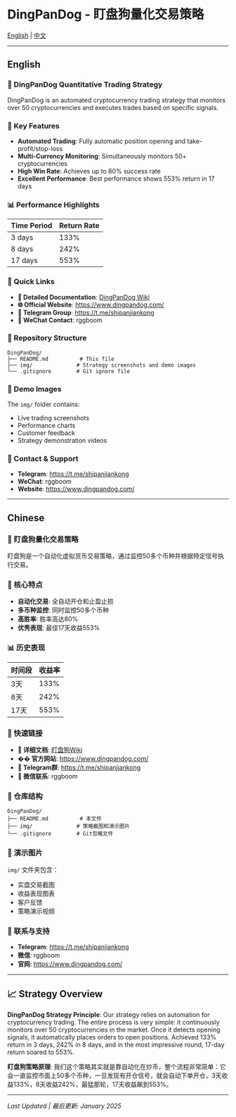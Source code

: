 # DingPanDog - 盯盘狗量化交易策略

[English](#english) | [中文](#chinese)

---

## English

### 🚀 DingPanDog Quantitative Trading Strategy

DingPanDog is an automated cryptocurrency trading strategy that monitors over 50 cryptocurrencies and executes trades based on specific signals.

### 🎯 Key Features

- **Automated Trading**: Fully automatic position opening and take-profit/stop-loss
- **Multi-Currency Monitoring**: Simultaneously monitors 50+ cryptocurrencies
- **High Win Rate**: Achieves up to 80% success rate
- **Excellent Performance**: Best performance shows 553% return in 17 days

### 📊 Performance Highlights

| Time Period | Return Rate |
|-------------|-------------|
| 3 days | 133% |
| 8 days | 242% |
| 17 days | 553% |

### 🔗 Quick Links

- **📖 Detailed Documentation**: [DingPanDog Wiki](https://github.com/Maikefee/DingPanDog.wiki)
- **🌐 Official Website**: https://www.dingpandog.com/
- **📱 Telegram Group**: https://t.me/shipanjiankong
- **💬 WeChat Contact**: rggboom

### 📁 Repository Structure

```
DingPanDog/
├── README.md          # This file
├── img/              # Strategy screenshots and demo images
└── .gitignore        # Git ignore file
```

### 📸 Demo Images

The `img/` folder contains:
- Live trading screenshots
- Performance charts
- Customer feedback
- Strategy demonstration videos

### 🤝 Contact & Support

- **Telegram**: https://t.me/shipanjiankong
- **WeChat**: rggboom
- **Website**: https://www.dingpandog.com/

---

## Chinese

### 🚀 盯盘狗量化交易策略

盯盘狗是一个自动化虚拟货币交易策略，通过监控50多个币种并根据特定信号执行交易。

### 🎯 核心特点

- **自动化交易**: 全自动开仓和止盈止损
- **多币种监控**: 同时监控50多个币种
- **高胜率**: 胜率高达80%
- **优秀表现**: 最佳17天收益553%

### 📊 历史表现

| 时间段 | 收益率 |
|--------|--------|
| 3天 | 133% |
| 8天 | 242% |
| 17天 | 553% |

### 🔗 快速链接

- **📖 详细文档**: [盯盘狗Wiki](https://github.com/Maikefee/DingPanDog.wiki)
- **�� 官方网站**: https://www.dingpandog.com/
- **📱 Telegram群**: https://t.me/shipanjiankong
- **💬 微信联系**: rggboom

### 📁 仓库结构

```
DingPanDog/
├── README.md          # 本文件
├── img/              # 策略截图和演示图片
└── .gitignore        # Git忽略文件
```

### 📸 演示图片

`img/` 文件夹包含：
- 实盘交易截图
- 收益表现图表
- 客户反馈
- 策略演示视频

### 🤝 联系与支持

- **Telegram**: https://t.me/shipanjiankong
- **微信**: rggboom
- **官网**: https://www.dingpandog.com/

---

## 📈 Strategy Overview

**DingPanDog Strategy Principle**: Our strategy relies on automation for cryptocurrency trading. The entire process is very simple: it continuously monitors over 50 cryptocurrencies in the market. Once it detects opening signals, it automatically places orders to open positions. Achieved 133% return in 3 days, 242% in 8 days, and in the most impressive round, 17-day return soared to 553%.

**盯盘狗策略原理**: 我们这个策略其实就是靠自动化在炒币，整个流程非常简单：它会一直监控市面上50多个币种，一旦发现有开仓信号，就会自动下单开仓，3天收益133%，8天收益242%，最猛那轮，17天收益飙到553%。

---

*Last Updated | 最后更新: January 2025*
